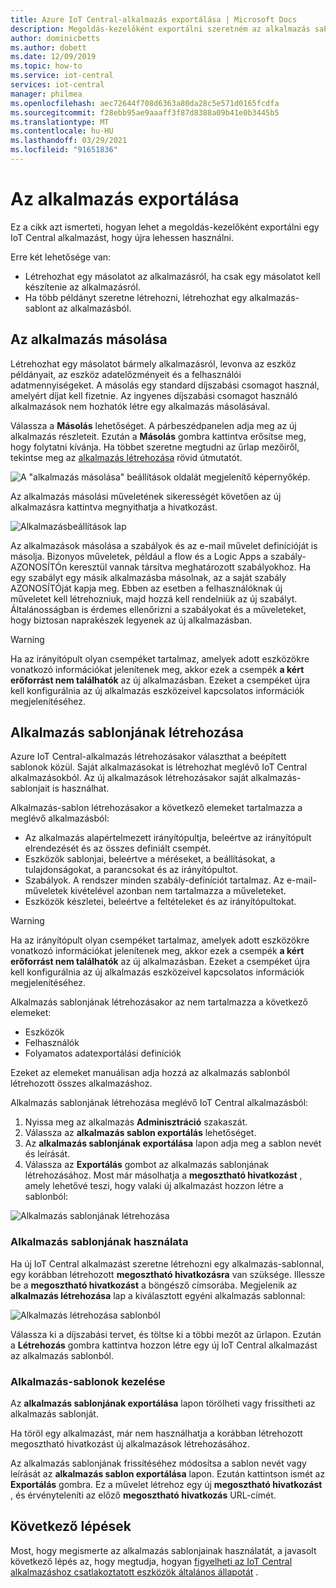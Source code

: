 ```yaml
---
title: Azure IoT Central-alkalmazás exportálása | Microsoft Docs
description: Megoldás-kezelőként exportálni szeretném az alkalmazás sablonját, hogy újra lehessen használni.
author: dominicbetts
ms.author: dobett
ms.date: 12/09/2019
ms.topic: how-to
ms.service: iot-central
services: iot-central
manager: philmea
ms.openlocfilehash: aec72644f708d6363a80da28c5e571d0165fcdfa
ms.sourcegitcommit: f28ebb95ae9aaaff3f87d8388a09b41e0b3445b5
ms.translationtype: MT
ms.contentlocale: hu-HU
ms.lasthandoff: 03/29/2021
ms.locfileid: "91651836"
---
```

# <a name="export-your-application"></a>Az alkalmazás exportálása

Ez a cikk azt ismerteti, hogyan lehet a megoldás-kezelőként exportálni egy IoT Central alkalmazást, hogy újra lehessen használni.

Erre két lehetősége van:

- Létrehozhat egy másolatot az alkalmazásról, ha csak egy másolatot kell készítenie az alkalmazásról.
- Ha több példányt szeretne létrehozni, létrehozhat egy alkalmazás-sablont az alkalmazásból.

## <a name="copy-your-application"></a>Az alkalmazás másolása

Létrehozhat egy másolatot bármely alkalmazásról, levonva az eszköz példányait, az eszköz adatelőzményeit és a felhasználói adatmennyiségeket. A másolás egy standard díjszabási csomagot használ, amelyért díjat kell fizetnie. Az ingyenes díjszabási csomagot használó alkalmazások nem hozhatók létre egy alkalmazás másolásával.

Válassza a **Másolás** lehetőséget. A párbeszédpanelen adja meg az új alkalmazás részleteit. Ezután a **Másolás** gombra kattintva erősítse meg, hogy folytatni kívánja. Ha többet szeretne megtudni az űrlap mezőiről, tekintse meg az [alkalmazás létrehozása](quick-deploy-iot-central.md) rövid útmutatót.

![A "alkalmazás másolása" beállítások oldalát megjelenítő képernyőkép.](media/howto-use-app-templates/appcopy2.png)

Az alkalmazás másolási műveletének sikerességét követően az új alkalmazásra kattintva megnyithatja a hivatkozást.

![Alkalmazásbeállítások lap](media/howto-use-app-templates/appcopy3a.png)

Az alkalmazások másolása a szabályok és az e-mail művelet definícióját is másolja. Bizonyos műveletek, például a flow és a Logic Apps a szabály-AZONOSÍTÓn keresztül vannak társítva meghatározott szabályokhoz. Ha egy szabályt egy másik alkalmazásba másolnak, az a saját szabály AZONOSÍTÓját kapja meg. Ebben az esetben a felhasználóknak új műveletet kell létrehozniuk, majd hozzá kell rendelniük az új szabályt. Általánosságban is érdemes ellenőrizni a szabályokat és a műveleteket, hogy biztosan naprakészek legyenek az új alkalmazásban.

> [!WARNING]
> Ha az irányítópult olyan csempéket tartalmaz, amelyek adott eszközökre vonatkozó információkat jelenítenek meg, akkor ezek a csempék **a kért erőforrást nem találhatók** az új alkalmazásban. Ezeket a csempéket újra kell konfigurálnia az új alkalmazás eszközeivel kapcsolatos információk megjelenítéséhez.

## <a name="create-an-application-template"></a>Alkalmazás sablonjának létrehozása

Azure IoT Central-alkalmazás létrehozásakor választhat a beépített sablonok közül. Saját alkalmazásokat is létrehozhat meglévő IoT Central alkalmazásokból. Az új alkalmazások létrehozásakor saját alkalmazás-sablonjait is használhat.

Alkalmazás-sablon létrehozásakor a következő elemeket tartalmazza a meglévő alkalmazásból:

- Az alkalmazás alapértelmezett irányítópultja, beleértve az irányítópult elrendezését és az összes definiált csempét.
- Eszközök sablonjai, beleértve a méréseket, a beállításokat, a tulajdonságokat, a parancsokat és az irányítópultot.
- Szabályok. A rendszer minden szabály-definíciót tartalmaz. Az e-mail-műveletek kivételével azonban nem tartalmazza a műveleteket.
- Eszközök készletei, beleértve a feltételeket és az irányítópultokat.

> [!WARNING]
> Ha az irányítópult olyan csempéket tartalmaz, amelyek adott eszközökre vonatkozó információkat jelenítenek meg, akkor ezek a csempék **a kért erőforrást nem találhatók** az új alkalmazásban. Ezeket a csempéket újra kell konfigurálnia az új alkalmazás eszközeivel kapcsolatos információk megjelenítéséhez.

Alkalmazás sablonjának létrehozásakor az nem tartalmazza a következő elemeket:

- Eszközök
- Felhasználók
- Folyamatos adatexportálási definíciók

Ezeket az elemeket manuálisan adja hozzá az alkalmazás sablonból létrehozott összes alkalmazáshoz.

Alkalmazás sablonjának létrehozása meglévő IoT Central alkalmazásból:

1. Nyissa meg az alkalmazás **Adminisztráció** szakaszát.
1. Válassza az **alkalmazás sablon exportálás** lehetőséget.
1. Az **alkalmazás sablonjának exportálása** lapon adja meg a sablon nevét és leírását.
1. Válassza az **Exportálás** gombot az alkalmazás sablonjának létrehozásához. Most már másolhatja a **megosztható hivatkozást** , amely lehetővé teszi, hogy valaki új alkalmazást hozzon létre a sablonból:

![Alkalmazás sablonjának létrehozása](media/howto-use-app-templates/create-template.png)

### <a name="use-an-application-template"></a>Alkalmazás sablonjának használata

Ha új IoT Central alkalmazást szeretne létrehozni egy alkalmazás-sablonnal, egy korábban létrehozott **megosztható hivatkozásra** van szüksége. Illessze be a **megosztható hivatkozást** a böngésző címsorába. Megjelenik az **alkalmazás létrehozása** lap a kiválasztott egyéni alkalmazás sablonnal:

![Alkalmazás létrehozása sablonból](media/howto-use-app-templates/create-app.png)

Válassza ki a díjszabási tervet, és töltse ki a többi mezőt az űrlapon. Ezután a **Létrehozás** gombra kattintva hozzon létre egy új IoT Central alkalmazást az alkalmazás sablonból.

### <a name="manage-application-templates"></a>Alkalmazás-sablonok kezelése

Az **alkalmazás sablonjának exportálása** lapon törölheti vagy frissítheti az alkalmazás sablonját.

Ha töröl egy alkalmazást, már nem használhatja a korábban létrehozott megosztható hivatkozást új alkalmazások létrehozásához.

Az alkalmazás sablonjának frissítéséhez módosítsa a sablon nevét vagy leírását az **alkalmazás sablon exportálása** lapon. Ezután kattintson ismét az **Exportálás** gombra. Ez a művelet létrehoz egy új **megosztható hivatkozást** , és érvényteleníti az előző **megosztható hivatkozás** URL-címét.

## <a name="next-steps"></a>Következő lépések

Most, hogy megismerte az alkalmazás sablonjainak használatát, a javasolt következő lépés az, hogy megtudja, hogyan [figyelheti az IoT Central alkalmazáshoz csatlakoztatott eszközök általános állapotát](howto-monitor-application-health.md) .
